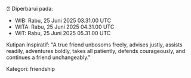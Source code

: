 ⏰ Diperbarui pada:
- WIB: Rabu, 25 Juni 2025 03.31.00 UTC
- WITA: Rabu, 25 Juni 2025 04.31.00 UTC
- WIT: Rabu, 25 Juni 2025 05.31.00 UTC

Kutipan Inspiratif:
"A true friend unbosoms freely, advises justly, assists readily, adventures boldly, takes all patiently, defends courageously, and continues a friend unchangeably."


Kategori: friendship

